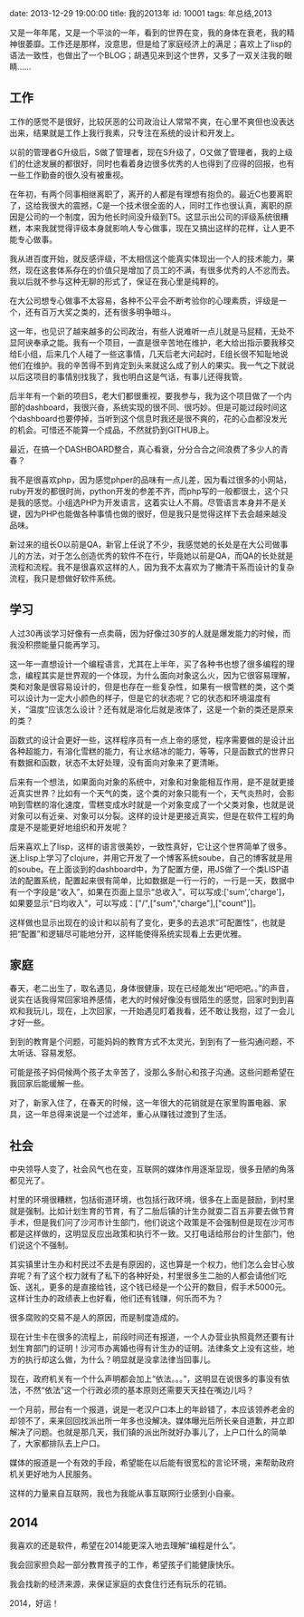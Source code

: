 date: 2013-12-29 19:00:00
title: 我的2013年
id: 10001
tags: 年总结,2013

又是一年年尾，又是一个平淡的一年，看到的世界在变，我的身体在衰老，我的精神很萎靡。工作还是那样，没意思，但是给了家庭经济上的满足；喜欢上了lisp的语法一致性，也做出了一个BLOG；胡遇见来到这个世界，又多了一双关注我的眼睛……

## 工作

工作的感觉不是很好，比较厌恶的公司政治让人常常不爽，在心里不爽但也没表达出来，结果就是工作上我行我素，只专注在系统的设计和开发上。

以前的管理者G升级后，S做了管理者，现在S升级了，O又做了管理者，我的上级们的仕途发展的都很好，同时也看着身边很多优秀的人也得到了应得的回报，也有一些工作勤奋的很久没有被重视。

在年初，有两个同事相继离职了，离开的人都是有理想有抱负的。最近C也要离职了，这给我很大的震撼，C是一个技术很全面的人，同时工作也很认真，离职的原因是公司的一个制度，因为他长时间没升级到T5。这显示出公司的评级系统很糟糕，本来我就觉得评级本身就影响人专心做事，现在又搞出这样的花样，让人更不能专心做事。

我从进百度开始，就反感评级，不太相信这个能真实体现出一个人的技术能力，果然，现在这套体系存在的价值只是增加了员工的不满，有很多优秀的人不忿而去。我以后就不参与这种无聊的形式了，保证在我心里是纯粹的。

在大公司想专心做事不太容易，各种不公平会不断考验你的心理素质，评级是一个，还有百万大奖之类的，还有很多明争暗斗。

这一年，也见识了越来越多的公司政治，有些人说难听一点儿就是马屁精，无处不显阿谀奉承之能。我有一个项目，一直是很辛苦地在维护，老大给出指示要我移交给E小组，后来几个人碰了一些这事情，几天后老大问起时，E组长很不知耻地说他们在维护。我的辛苦得不到肯定到头来就这么成了别人的果实。我一气之下就说以后这项目的事情别找我了，我也明白这是气话，有事儿还得我管。

后半年有一个新的项目S，老大们都很重视，要我参与，我为这个项目做了一个内部的dashboard，我很兴奋，系统实现的很不同、很巧妙。但是可能过段时间这个dashboard也要停掉，当听到这个信息时我还是很不爽的，花的心血都没发光的机会。可惜还不能算一个成品，不然就扔到GITHUB上。

最近，在搞一个DASHBOARD整合，真心看衰，分分合合之间浪费了多少人的青春？

我不是很喜欢php，因为感觉phper的品味有一点儿差，因为看过很多的小网站，ruby开发的都很时尚，python开发的参差不齐，而php写的一般都很土，这个只是我的感觉。小组选PHP为开发语言，这着实让人不屑。尽管语言本身并不是关键，因为PHP也能做各种事情也做的很好，但是我只是觉得这样下去会越来越没品味。

新过来的组长O以前是QA，新官上任说了不少，我感觉她的长处是在大公司做事儿的方法，对于怎么创造优秀的软件不在行，毕竟她以前是QA，而QA的长处就是流程和流程。我不是很喜欢这样的人，因为我不太喜欢为了撇清干系而设计的复杂流程，我只是想做好软件系统。

## 学习

人过30再谈学习好像有一点卖萌，因为好像过30岁的人就是爆发能力的时候，而我没积攒能量只能再学习。

这一年一直想设计一个编程语言，尤其在上半年，买了各种书也想了很多编程的理念，编程其实是世界观的一个体现，为什么面向对象这么火，因为它很容易理解，类和对象是很容易设计的，但是也存在一些复杂性，如果有一根雪糕的类，这个类可以设计为一定大小颜色的样子，但是它的状态呢？它的状态和环境温度有关，“温度”应该怎么设计？还有就是溶化后就是液体了，这是一个新的类还是原来的类？

函数式的设计会更好一些，这样程序员有一点上帝的感觉，程序需要做的是设计出各种超能力，有溶化雪糕的能力，有让水结冰的能力，等等，只是函数式的世界只有数据和函数，状态不太好处理，没有面向对象来了更清晰。

后来有一个想法，如果面向对象的系统中，对象和对象能相互作用，是不是就更接近真实世界？比如有一个天气的类，这个类的对象只能有一个，天气炎热时，会影响到雪糕的溶化速度，雪糕变成水时就是一个对象变成了一个父类对象，也就是说对象可以有近亲、对象可以分裂。这样的设计是更接近真实，但是在软件工程的角度是不是能更好地组织和开发呢？

后来喜欢上了lisp，这样的语言很美妙，一致性真好，它让这个世界简单了很多。迷上lisp上学习了clojure，并用它开发了一个博客系统soube，自己的博客就是用的soube。在上面谈到的dashboard中，为了配置方便，用JS做了一个类LISP语法的配置系统，配置起来很有简单，比如数据是一行一行的，一行是一天，数据中有一个字段是“收入”，如果在页面上显示“总收入”，可以写成:['sum','charge']，如果要显示“日均收入”，可以写成：["/",["sum","charge"],["count"]]。

这样做也显示出现在的设计和以前有了变化，更多的去追求“可配置性”，也就是把“配置”和逻辑尽可能地分开，这样能使得系统实现看上去更优雅。

## 家庭

春天，老二出生了，取名遇见，身体很健康，现在已经能发出“吧吧吧。。”的声音，说实在话我得常回家培养感情，老大的时候好像没有很陌生的感觉，回家时到到喜欢和我玩儿，现在，上次回家，一开始遇见盯着我看，还不敢让我抱，过了一会儿才好一些。

到到的教育是个问题，可能妈妈的教育方式不太灵光，到到有了一些沟通问题，不太听话、容易发怒。

可能是孩子妈伺候两个孩子太辛苦了，没那么多耐心和孩子沟通。这些问题希望在我回家后能缓解一些。

对了，新家入住了，在春天的时候，这一年很大的花销就是在家里购置电器、家具，这一年总得来说是一个过滤年，重心从赚钱过渡到了生活。

## 社会

中央领导人变了，社会风气也在变，互联网的媒体作用逐渐显现，很多丑陋的角落都见光了。

村里的环境很糟糕，包括街道环境，也包括行政环境，很多在上面是鼓励，到村里就是强制。比如计划生育的节育，有了二胎后镇的计生办就耍二百五非要去做节育手术，但是我们问了沙河市计生部门，他们说这个政策是不会强制但是现在沙河市都是这样做的，这明显反应出政策和执行不一致。又打电话给邢台的计生部门，他们说这个不强制。

其实镇里计生办和村民过不去是有原因的，这也算是一个权力，他们怎么会甘心放弃呢？有了这个权力就有了私下的各种好处，村里很多生二胎的人都会请他们吃饭、送礼，更多的是直接给钱，这个钱已经是一个公开的数目，假手术5000元。这样计生办的政绩表上也好看，他们还有钱赚，何乐而不为？

很多腐败的交易不是人的原因，而是制度造成的。

现在计生卡在很多的流程上，前段时间还有报道，一个人办营业执照竟然还要有计划生育部门的证明！沙河市办离婚也得有计生办的证明。法律条文上没有这些，地方的执行却这么做，为什么？明显就是没拿法律当回事儿。

现在，政府机关有一个什么声明都会加上“依法。。。”，这明显在说很多的事没有依法，不然“依法”这一个行政必须的基本原则还需要天天挂在嘴边儿吗？

一个月前，邢台有一个报道，说是一老汉户口本上的年龄错了，本应该领养老金的却领不了，来来回回找派出所一年多也没解决。媒体曝光后所长亲自道歉，并立即解决了问题。也就是那几天，我们镇的派出所就好办事儿了，上户口什么的简单了，大家都排队去上户口。

媒体的报道是一个有效的手段，希望能在以后能有很宽松的言论环境，来帮助政府机关更好地为人民服务。

这样的力量来自互联网，我也为我能从事互联网行业感到小自豪。

## 2014

我喜欢的还是软件，希望在2014能更深入地去理解“编程是什么”。

我会回家担负起一部分教育孩子的工作，希望孩子们能健康快乐。

我会找新的经济来源，来保证家庭的衣食住行还有玩乐的花销。

2014，好运！